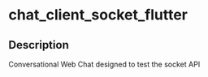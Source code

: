 # chat_client_socket_flutter

## Description

Conversational Web Chat designed to test the socket API
